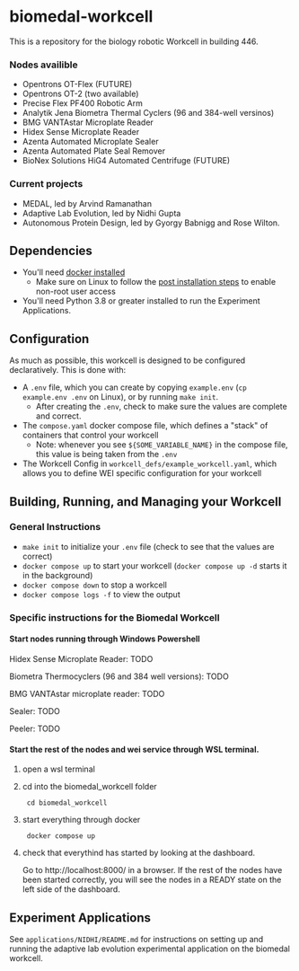 # biomedal-workcell

This is a repository for the biology robotic Workcell in building 446. 

### Nodes availible
- Opentrons OT-Flex (FUTURE)
- Opentrons OT-2 (two available)
- Precise Flex PF400 Robotic Arm 
- Analytik Jena Biometra Thermal Cyclers (96 and 384-well versinos)
- BMG VANTAstar Microplate Reader
- Hidex Sense Microplate Reader
- Azenta Automated Microplate Sealer
- Azenta Automated Plate Seal Remover
- BioNex Solutions HiG4 Automated Centrifuge (FUTURE)


### Current projects
- MEDAL, led by Arvind Ramanathan
- Adaptive Lab Evolution, led by Nidhi Gupta
- Autonomous Protein Design, led by Gyorgy Babnigg and Rose Wilton.

## Dependencies

- You'll need [docker installed](https://docs.docker.com/engine/install/)
    - Make sure on Linux to follow the [post installation steps](https://docs.docker.com/engine/install/linux-postinstall/) to enable non-root user access
- You'll need Python 3.8 or greater installed to run the Experiment Applications.

## Configuration

As much as possible, this workcell is designed to be configured declaratively. This is done with:

- A `.env` file, which you can create by copying `example.env` (`cp example.env .env` on Linux), or by running `make init`.
    - After creating the `.env`, check to make sure the values are complete and correct.
- The `compose.yaml` docker compose file, which defines a "stack" of containers that control your workcell
    - Note: whenever you see `${SOME_VARIABLE_NAME}` in the compose file, this value is being taken from the `.env`
- The Workcell Config in `workcell_defs/example_workcell.yaml`, which allows you to define WEI specific configuration for your workcell

## Building, Running, and Managing your Workcell 

### General Instructions
- `make init` to initialize your `.env` file (check to see that the values are correct)
- `docker compose up` to start your workcell (`docker compose up -d` starts it in the background)
- `docker compose down` to stop a workcell
- `docker compose logs -f` to view the output

### Specific instructions for the Biomedal Workcell

#### Start nodes running through Windows Powershell

Hidex Sense Microplate Reader: TODO

Biometra Thermocyclers (96 and 384 well versions): TODO

BMG VANTAstar microplate reader: TODO

Sealer: TODO

Peeler: TODO

#### Start the rest of the nodes and wei service through WSL terminal. 

1. open a wsl terminal 
2. cd into the biomedal_workcell folder

        cd biomedal_workcell
3. start everything through docker

        docker compose up

4. check that everythind has started by looking at the dashboard. 

    Go to http://localhost:8000/ in a browser. If the rest of the nodes have been started correctly, you will see the nodes in a READY state on the left side of the dashboard. 


## Experiment Applications

See `applications/NIDHI/README.md` for instructions on setting up and running the adaptive lab evolution experimental application on the biomedal workcell. 


